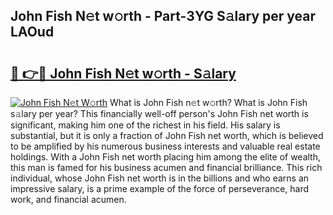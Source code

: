 ## John Fish N𝚎t w𝚘rth - Part-3YG S𝚊lary per year LAOud

# <h2><a href="http://gc2hlw.nevu.top/?p=John+Fish">🔗 👉🔴 John Fish N𝚎t w𝚘rth - S𝚊lary</a></h2>

[![John Fish N𝚎t W𝚘rth](https://i.imgur.com/Oavwk0R.jpeg)](http://gc2hlw.nevu.top/?p=John+Fish)
What is John Fish n𝚎t w𝚘rth? What is John Fish s𝚊lary per year?
This financially well-off person's John Fish net worth is significant, making him one of the richest in his field. His salary is substantial, but it is only a fraction of John Fish net worth, which is believed to be amplified by his numerous business interests and valuable real estate holdings. With a John Fish net worth placing him among the elite of wealth, this man is famed for his business acumen and financial brilliance. This rich individual, whose John Fish net worth is in the billions and who earns an impressive salary, is a prime example of the force of perseverance, hard work, and financial acumen.
